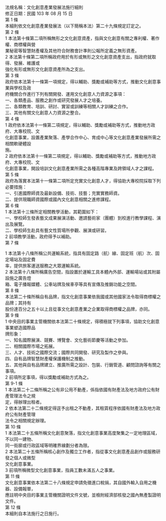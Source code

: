 法規名稱：文化創意產業發展法施行細則  
修正日期：民國 103 年 08 月 15 日  
第 1 條  
本細則依文化創意產業發展法（以下簡稱本法）第二十九條規定訂定之。  
第 2 條  
1 本法第十條第二項所稱無形之文化創意資產，指與文化創意有關之專利權、著作權、商標權與營  
業秘密等智慧財產權及其他符合財務會計準則公報所定義之無形資產。  
2 本法第十條第二項所稱政府用於有形或無形之文化創意資產支出，指政府就取得、發展、維護或  
強化有形或無形文化創意資產所為之支出。  
第 3 條  
政府依本法第十一條第一項規定，得以輔助、獎勵或補助等方式，推動文化創意事業與學校及政  
府機關合作進行下列有關開發、運用文化創意人力資源之事項：  
一、各類產品、服務之創作或研究發展人才之培養。  
二、各類教育、培訓、研討、實習或訓練等相關人才訓練之合作。  
三、其他有關文化創意人力資源之整合。  
第 4 條  
1 政府依本法第十一條第二項規定，得以輔助、獎勵或補助等方式，推動地方政府、大專校院、文  
化創意事業，設置產業聚落、產學合作中心、育成中心等文化創意產業發展所需之相關軟硬體設  
施。  
2 政府依本法第十一條第二項規定，得以輔助、獎勵或補助等方式，推動地方政府、大專校院、文  
化創意事業，開設培訓文化創意產業所需之各種高階專業及跨領域人才之課程。  
第 5 條  
政府為落實本法第十一條第二項所定充實文化創意人才，得協助大專校院採取下列必要措施：  
一、引進國際師資及最新設備、技術、技藝；充實實務師資。  
二、提供現職師資國際或國內文化創意相關之進修課程。  
第 6 條  
1 本法第十三條所定相關教學活動，其範圍如下：  
一、學校師生發表藝文成果展演活動、邀請藝術家（團體）到校進行教學課程、演出及展覽。  
二、學校師生赴具有藝文性質場所參觀、展演或研習。  
2 前項教學活動，政府得予以補助。  
第 7 條  


1 本法第十八條所稱公共運輸系統，指具有固定路（航）線、固定班（航）次、固定場站及固定費  
率，提供旅客運送服務之大眾運輸系統。  
2 本法第十八條所稱廣告空間，指設置於運輸工具本體內外部、運輸場站或其附屬設施之廣告燈  
箱、電子播報媒體、公車站牌及候車亭等具有宣傳及推銷功能之空間。  
第 8 條  
本法第二十條所稱自有品牌，指文化創意事業依我國或其他國家法令取得商標權之品牌；其持有  
股份達百分之五十以上且從事文化創意產業之企業取得商標權之品牌，亦同。  
第 9 條  
1 中央目的事業主管機關依本法第二十條規定，得積極就下列事項，協助文化創意事業塑造國際品  
牌形象：  
一、知名國際展演、競賽、博覽會、文化藝術節慶等活動之參加。  
二、相關國際市場之拓展。  
三、人才、技術之國際交流；國際共同開發、研究及製作之參與。  
四、自有品牌智慧財產權保護機制之推動。  
五、其他與自有品牌建立、推廣所需之設計、包裝、行銷管道、顧問諮詢等有關之事項。  
2 前項所定事項，得以獎勵或補助方式為之。  
第 9-1 條  
1 本法第二十二條所稱之公有非公用不動產，係指依國有財產法及地方政府公有財產管理法令之規  
定，得辦理出租者。  
2 依本法第二十二條規定得逕予出租之不動產，其租賃程序依國有財產法及地方政府公有財產管理  
法令之相關規定辦理。  
第 10 條  
1 本法第二十五條所稱文化創意聚落，指文化創意事業高度聚集之一定地理區域，不以同一建物、  
同一街廓或行政區域等明確界線劃分者為限。  
2 本法第二十五條所稱核心創作及獨立工作者，指從事文化創意產品創作或服務研發之個人或微型  
文化創意事業。  
3 前項所稱微型文化創意事業，指員工數未滿五人之事業。  
第 11 條  
文化創意事業依本法第二十八條規定申請免徵進口稅捐，其自國外輸入自用之機器、設備報單，  
應註明中央目的事業主管機關證明文件文號，並檢附經濟部核發之國內無產製證明文件。  
第 12 條  
本細則自本法施行之日施行。  


